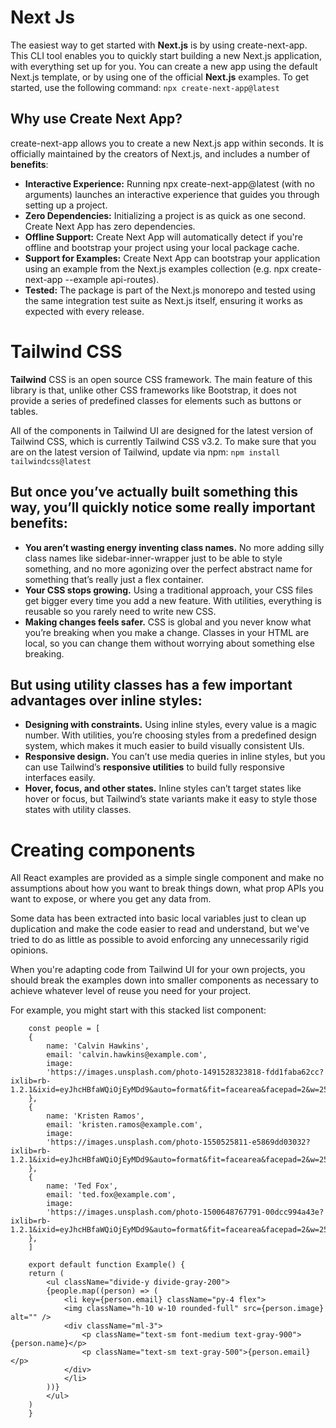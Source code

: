 # Next Js
The easiest way to get started with **Next.js** is by using create-next-app. This CLI tool enables you to quickly start building a new Next.js application, with everything set up for you. You can create a new app using the default Next.js template, or by using one of the official **Next.js** examples. To get started, use the following command: `npx create-next-app@latest`

## Why use Create Next App?
create-next-app allows you to create a new Next.js app within seconds. It is officially maintained by the creators of Next.js, and includes a number of **benefits**:

- **Interactive Experience:** Running npx create-next-app@latest (with no arguments) launches an interactive experience that guides you through setting up a project.
- **Zero Dependencies:** Initializing a project is as quick as one second. Create Next App has zero dependencies.
- **Offline Support:** Create Next App will automatically detect if you're offline and bootstrap your project using your local package cache.
- **Support for Examples:** Create Next App can bootstrap your application using an example from the Next.js examples collection (e.g. npx create-next-app --example api-routes).
- **Tested:** The package is part of the Next.js monorepo and tested using the same integration test suite as Next.js itself, ensuring it works as expected with every release.



# Tailwind CSS
**Tailwind** CSS is an open source CSS framework. The main feature of this library is that, unlike other CSS frameworks like Bootstrap, it does not provide a series of predefined classes for elements such as buttons or tables.

All of the components in Tailwind UI are designed for the latest version of Tailwind CSS, which is currently Tailwind CSS v3.2. To make sure that you are on the latest version of Tailwind, update via npm: `npm install tailwindcss@latest`

## But once you’ve actually built something this way, you’ll quickly notice some really important benefits:

- **You aren’t wasting energy inventing class names.** No more adding silly class names like sidebar-inner-wrapper just to be able to style something, and no more agonizing over the perfect abstract name for something that’s really just a flex container.
- **Your CSS stops growing.** Using a traditional approach, your CSS files get bigger every time you add a new feature. With utilities, everything is reusable so you rarely need to write new CSS.
- **Making changes feels safer.** CSS is global and you never know what you’re breaking when you make a change. Classes in your HTML are local, so you can change them without worrying about something else breaking.

## But using utility classes has a few important advantages over inline styles:

- **Designing with constraints.** Using inline styles, every value is a magic number. With utilities, you’re choosing styles from a predefined design system, which makes it much easier to build visually consistent UIs.
- **Responsive design.** You can’t use media queries in inline styles, but you can use Tailwind’s **responsive utilities** to build fully responsive interfaces easily.
- **Hover, focus, and other states.** Inline styles can’t target states like hover or focus, but Tailwind’s state variants make it easy to style those states with utility classes.


# Creating components
All React examples are provided as a simple single component and make no assumptions about how you want to break things down, what prop APIs you want to expose, or where you get any data from.

Some data has been extracted into basic local variables just to clean up duplication and make the code easier to read and understand, but we've tried to do as little as possible to avoid enforcing any unnecessarily rigid opinions.

When you're adapting code from Tailwind UI for your own projects, you should break the examples down into smaller components as necessary to achieve whatever level of reuse you need for your project.

For example, you might start with this stacked list component:

        const people = [
        {
            name: 'Calvin Hawkins',
            email: 'calvin.hawkins@example.com',
            image:
            'https://images.unsplash.com/photo-1491528323818-fdd1faba62cc?ixlib=rb-1.2.1&ixid=eyJhcHBfaWQiOjEyMDd9&auto=format&fit=facearea&facepad=2&w=256&h=256&q=80',
        },
        {
            name: 'Kristen Ramos',
            email: 'kristen.ramos@example.com',
            image:
            'https://images.unsplash.com/photo-1550525811-e5869dd03032?ixlib=rb-1.2.1&ixid=eyJhcHBfaWQiOjEyMDd9&auto=format&fit=facearea&facepad=2&w=256&h=256&q=80',
        },
        {
            name: 'Ted Fox',
            email: 'ted.fox@example.com',
            image:
            'https://images.unsplash.com/photo-1500648767791-00dcc994a43e?ixlib=rb-1.2.1&ixid=eyJhcHBfaWQiOjEyMDd9&auto=format&fit=facearea&facepad=2&w=256&h=256&q=80',
        },
        ]

        export default function Example() {
        return (
            <ul className="divide-y divide-gray-200">
            {people.map((person) => (
                <li key={person.email} className="py-4 flex">
                <img className="h-10 w-10 rounded-full" src={person.image} alt="" />
                <div className="ml-3">
                    <p className="text-sm font-medium text-gray-900">{person.name}</p>
                    <p className="text-sm text-gray-500">{person.email}</p>
                </div>
                </li>
            ))}
            </ul>
        )
        }

